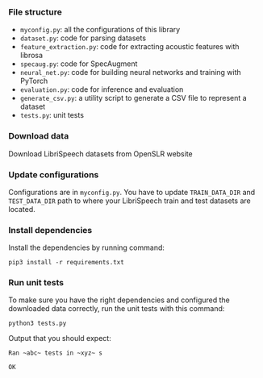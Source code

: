 ### File structure

* `myconfig.py`: all the configurations of this library
* `dataset.py`: code for parsing datasets
* `feature_extraction.py`: code for extracting acoustic features with librosa
* `specaug.py`: code for SpecAugment
* `neural_net.py`: code for building neural networks and training with PyTorch
* `evaluation.py`: code for inference and evaluation
* `generate_csv.py`: a utility script to generate a CSV file to represent a dataset
* `tests.py`: unit tests

### Download data

Download LibriSpeech datasets from OpenSLR website

### Update configurations

Configurations are in `myconfig.py`.
You have to update `TRAIN_DATA_DIR` and `TEST_DATA_DIR` path to where your LibriSpeech train and test datasets are located.


### Install dependencies

Install the dependencies by running command:
```
pip3 install -r requirements.txt
```

### Run unit tests

To make sure you have the right dependencies and configured the downloaded data  correctly, run the unit tests with this command:
```
python3 tests.py
```
Output that you should expect:
```
Ran ~abc~ tests in ~xyz~ s

OK
```
